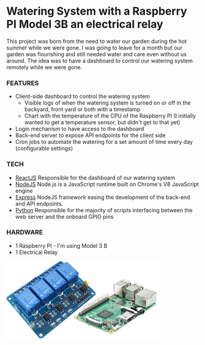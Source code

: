 # Watering System with a Raspberry PI Model 3B an electrical relay

This project was born from the need to water our garden during the hot summer while we were gone.
I was going to leave for a month but our garden was flourishing and still needed water and care even without us around.
The idea was to have a dashboard to control our watering system remotely while we were gone.

### FEATURES

- Client-side dashboard to control the watering system
  - Visible logs of when the watering system is turned on or off in the backyard, front yard or both with a timestamp
  - Chart with the temperature of the CPU of the Raspberry PI (I initially wanted to get a temperature sensor, but didn't get to that yet)
- Login mechanism to have access to the dashboard
- Back-end server to expose API endpoints for the client side
- Cron jobs to automate the watering for a set amount of time every day (configurable settings)

### TECH

* [ReactJS](https://reactjs.org/) Responsible for the dashboard of our watering system
* [NodeJS](https://nodejs.org) Node.js is a JavaScript runtime built on Chrome's V8 JavaScript engine
* [Express](https://expressjs.com/) NodeJS framework easing the development of the back-end and API endpoints.
* [Python](https://www.python.org/) Responsible for the majority of scripts interfacing between the web server and the onboard GPIO pins

### HARDWARE

* 1 Raspberry PI - I'm using Model 3 B
* 1 Electrical Relay

![Image of an electonic relay](./docs/images/raspberrypi3b-and-relay-small.png)
